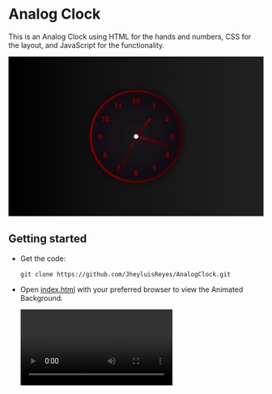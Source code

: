 # Analog Clock
This is an Analog Clock using HTML for the hands and numbers, CSS for the layout, and JavaScript for the functionality.

  ![Analog Clock Background Screenshot](images/AnalogClockScreenshot.png)

## Getting started
- Get the code:
    ```
    git clone https://github.com/JheyluisReyes/AnalogClock.git
    ```

- Open [index.html](index.html) with your preferred browser to view the Animated Background.

  ![Analog Clock Screenshot](images/AnalogClockGIF.mp4)
